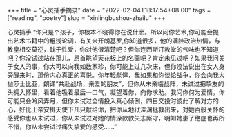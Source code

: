 +++
title = "心灵捕手摘录"
date = "2022-02-04T18:17:54+08:00"
tags = ["reading", "poetry"]
slug = "xinlingbushou-zhailu"
+++

心灵捕手
“你只是个孩子，你根本不晓得你在说什麽。所以问你艺术,你可能会提出艺术书籍中的粗浅论调，有关米开朗基罗,你知道很多，他的满腔政治热情，与教皇相交莫逆，耽于性爱，你对他很清楚吧？但你连西斯汀教堂的气味也不知道吧？你没试过站在那儿，昂首眺望天花板上的名画吧？肯定未见过吧？如果我问关于女人的事，你大可以向我如数家珍，你可能上过几次床，但你没法说出在女人身旁醒来时，那份内心真正的喜悦。你年轻彪悍，我如果和你谈论战争，你会向我大抛莎士比亚，朗诵“共赴战场，亲爱的朋友”，但你从未亲临战阵，未试过把挚友的头拥入怀里，看着他吸着最后一口气，凝望着你，向你求助。我问你何为爱情，你可能只会吟风弄月，但你未试过全情投入真心倾倒，四目交投时彼此了解对方的心，好比上帝安排天使下凡只献给你，把你从地狱深渊拯救出来，对她百般关怀的感受你也从未试过，你从未试过对她的情深款款矢志厮守，明知她患了绝症也再所不惜，你从未尝试过痛失挚爱的感受......”
